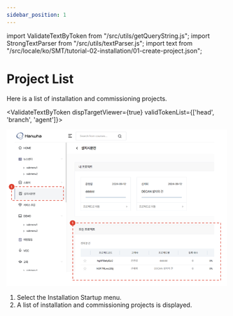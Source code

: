 ```yaml
---
sidebar_position: 1
---
```


import ValidateTextByToken from "/src/utils/getQueryString.js";
import StrongTextParser from "/src/utils/textParser.js";
import text from "/src/locale/ko/SMT/tutorial-02-installation/01-create-project.json";

# Project List

Here is a list of installation and commissioning projects.

<ValidateTextByToken dispTargetViewer={true} validTokenList={['head', 'branch', 'agent']}>

![001](./img/001.png)

1. Select the Installation Startup menu.
1. A list of installation and commissioning projects is displayed.

</ValidateTextByToken>
